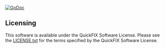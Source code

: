 [![GoDoc](https://godoc.org/github.com/quickfixgo/fix40?status.png)](https://godoc.org/github.com/quickfixgo/fix40)

Licensing
---------

This software is available under the QuickFIX Software License. Please see the [LICENSE.txt](https://github.com/quickfixgo/quickfix/blob/master/LICENSE.txt) for the terms specified by the QuickFIX Software License.
